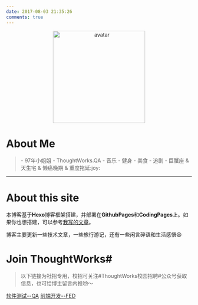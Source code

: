 ```yaml
---
date: 2017-08-03 21:35:26
comments: true
---
```


<center>
	<img src="https://i.loli.net/2019/05/16/5cdccb2b72aa099014.jpg" width = "250" height = "250" alt="avatar">
</center>



# About Me #

<blockquote class="blockquote-center">
- 97年小姐姐
- ThoughtWorks.QA
- 音乐 - 健身 - 美食 - 追剧
- 巨蟹座 & 天生宅 & 懒癌晚期 & 重度拖延:joy:
</blockquote>


----------


# About this site #



本博客基于**Hexo**博客框架搭建，并部署在**GithubPages**和**CodingPages**上。如果你也想搭建，可以参考[我写的文章](http://jmyblog.top/Hexo-GithubPages-CodingPages%E6%90%AD%E5%BB%BA%E8%87%AA%E5%B7%B1%E7%9A%84%E4%B8%AA%E4%BA%BA%E5%8D%9A%E5%AE%A2/#more)。

博客主要更新一些技术文章，一些旅行游记，还有一些闲言碎语和生活感悟:laughing:

# Join ThoughtWorks#

>以下链接为社招专用，校招可关注#ThoughtWorks校园招聘#公众号获取信息，也可给博主留言内推哟～

[软件测试--QA](https://grnh.se/c7524ec61)
[前端开发--FED](https://grnh.se/eeb019851)




